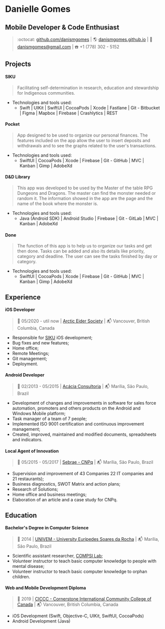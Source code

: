 # Danielle Gomes  
  
## Mobile Developer   &  Code Enthusiast
  
> :octocat: [github.com/danismgomes](https://github.com/danismgomes) |  :earth_americas: [danismgomes.github.io](https://danismgomes.github.io/) | :email: [danismgomes@gmail.com](mailto:danismgomes@gmail.com) | :phone: +1 (778) 302 - 5152  
  
## Projects

#### SIKU
> Facilitating self-determination in research, education and stewardship for Indigenous communities.
* Technologies and tools used:
	* Swift | UIKit | SwiftUI | CocoaPods | Xcode | Fastlane | Git - Bitbucket | Figma | Mapbox | Firebase | Crashlytics | REST

#### Pocket
> App designed to be used to organize our personal finances. The features included on the app allow the user to insert deposits and withdrawals and to see the graphs related to the user's transactions. 
* Technologies and tools used:
	* SwiftUI | CocoaPods | Xcode | Firebase | Git - GitHub | MVC | Kanban | Gimp | AdobeXd

#### D&D Library
> This app was developed to be used by the Master of the table RPG Dungeons and Dragons. The master can find the monster needed or random it. The information showed in the app are the page and the name of the book where the monster is.
* Technologies and tools used:
	* Java (Android SDK) | Android Studio | Firebase | Git - GitLab | MVC | Kanban | AdobeXd

#### Done
> The function of this app is to help us to organize our tasks and get then done. Tasks can be added and also its details like priority, category and deadline. The user can see the tasks finished by day or category.
* Technologies and tools used:
	* SwiftUI | CocoaPods | Xcode | Firebase | Git - GitHub | MVC | Kanban | Gimp | AdobeXd

## Experience

#### iOS Developer  
> :date: 05/2020 - util now | [Arctic Eider Society](https://arcticeider.com/) | :mailbox_with_mail: Vancouver, British Columbia, Canada
* Responsible for [SIKU](https://siku.org/) iOS development;
* Bug fixes and new features;
* Home office;
* Remote Meetings;
* Git management;
* Deployment.

#### Android Developer  
> :date: 02/2013 -  05/2015 | [Acácia Consultoria](https://www.acaciaconsultoria.com.br/) | :mailbox_with_mail: Marília, São Paulo, Brazil
* Development of changes and improvements in software for sales force automation, promoters and others products on the Android and Windows Mobile platform;
* Task manager of a team of 7 people;  
* Implemented ISO 9001 certification and continuous improvement management;  
* Created, improved, maintained and modified documents, spreadsheets and indicators. 

#### Local Agent of Innovation
> :date: 05/2015 -  05/2017 | [Sebrae - CNPq](https://www.sebrae.com.br/sites/PortalSebrae/Programas/agentes-locais-de-inovacao-receba-o-sebrae-na-sua-empresa,8f51d53342603410VgnVCM100000b272010aRCRD) | :mailbox_with_mail: Marília, São Paulo, Brazil
* Supervision and improvement of 43 Companies 22 IT companies and  
21 restaurants);  
* Business diagnostics, SWOT Matrix and action plans;  
* Research of Solutions;  
* Home office and business meetings;  
* Elaboration of an article and a case study for CNPq.

## Education

#### Bachelor's Degree in Computer Science
> :date: 2014 | [UNIVEM - University Eurípedes Soares da Rocha](https://www.univem.edu.br/cursos/ciencia-da-computacao) | :mailbox_with_mail: Marília, São Paulo, Brazil
* Scientific assistant researcher, [COMPSI Lab](https://compsi.univem.edu.br/);
* Volunteer instructor to teach basic computer knowledge to people with mental disease;
* Volunteer instructor to teach basic computer knowledge to orphan children.

#### Web and Mobile Development Diploma

> :date: 2019 | [CICCC - Cornerstone International Community College of Canada](https://ciccc.ca/programs/web-mobile-application-development-diploma/) | :mailbox_with_mail:  Vancouver, British Columbia, Canada
* iOS Development (Swift, Objective-C, UIKit, SwiftUI, CocoaPods)
* Android Development (Java)
